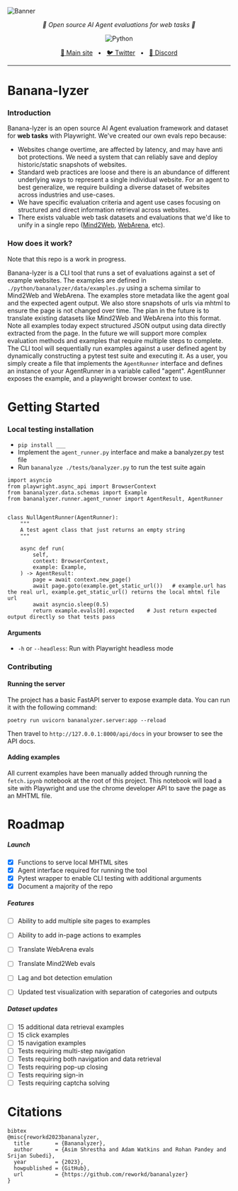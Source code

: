 ![Banner](https://raw.githubusercontent.com/reworkd/bananalyzer/main/public/banner.png?token=GHSAT0AAAAAACIR3TH3CIZWTDGKHLZDUVJ2ZKK4GZQ)
<p align="center">
  <em>🍌 Open source AI Agent evaluations for web tasks 🍌</em>
</p>
<p align="center">
    <img alt="Python" src="https://img.shields.io/badge/python-3670A0?style=for-the-badge&logo=python&logoColor=ffdd54" />
</p>

<p align="center">
<a href="https://reworkd.ai/">🔗 Main site</a>
<span>&nbsp;&nbsp;•&nbsp;&nbsp;</span>
<a href="https://twitter.com/reworkdai">🐦 Twitter</a>
<span>&nbsp;&nbsp;•&nbsp;&nbsp;</span>
<a href="https://discord.gg/gcmNyAAFfV">📢 Discord</a>
</p>

----
# Banana-lyzer
### Introduction
Banana-lyzer is an open source AI Agent evaluation framework and dataset for **web tasks** with Playwright.
We've created our own evals repo because:
- Websites change overtime, are affected by latency, and may have anti bot protections. We need a system that can reliably save and deploy historic/static snapshots of websites.  
- Standard web practices are loose and there is an abundance of different underlying ways to represent a single individual website. For an agent to best generalize, we require building a diverse dataset of websites across industries and use-cases.
- We have specific evaluation criteria and agent use cases focusing on structured and direct information retrieval across websites.  
- There exists valuable web task datasets and evaluations that we'd like to unify in a single repo ([Mind2Web](https://osu-nlp-group.github.io/Mind2Web/), [WebArena](https://webarena.dev/), etc).

### How does it work?
Note that this repo is a work in progress.

Banana-lyzer is a CLI tool that runs a set of evaluations against a set of example websites.
The examples are defined in `./python/bananalyzer/data/examples.py` using a schema similar to Mind2Web and WebArena.
The examples store metadata like the agent goal and the expected agent output.
We also store snapshots of urls via mhtml to ensure the page is not changed over time.
The plan in the future is to translate existing datasets like Mind2Web and WebArena into this format.
Note all examples today expect structured JSON output using data directly extracted from the page. 
In the future we will support more complex evaluation methods and examples that require multiple steps to complete.
The CLI tool will sequentially run examples against a user defined agent by dynamically constructing a pytest test suite and executing it.
As a user, you simply create a file that implements the `AgentRunner` interface and defines an instance of your AgentRunner in a variable called "agent".
AgentRunner exposes the example, and a playwright browser context to use.  


# Getting Started
### Local testing installation
- `pip install ___`
- Implement the `agent_runner.py` interface and make a banalyzer.py test file
- Run `bananalyze ./tests/banalyzer.py` to run the test suite again

```
import asyncio
from playwright.async_api import BrowserContext
from bananalyzer.data.schemas import Example
from bananalyzer.runner.agent_runner import AgentResult, AgentRunner


class NullAgentRunner(AgentRunner):
    """
    A test agent class that just returns an empty string
    """

    async def run(
        self,
        context: BrowserContext,
        example: Example,
    ) -> AgentResult:
        page = await context.new_page()
        await page.goto(example.get_static_url())   # example.url has the real url, example.get_static_url() returns the local mhtml file url
        await asyncio.sleep(0.5)
        return example.evals[0].expected    # Just return expected output directly so that tests pass
```

#### Arguments
- `-h` or `--headless`: Run with Playwright headless mode

### Contributing
#### Running the server
The project has a basic FastAPI server to expose example data. You can run it with the following command:
```
poetry run uvicorn bananalyzer.server:app --reload
```
Then travel to `http://127.0.0.1:8000/api/docs` in your browser to see the API docs.
#### Adding examples
All current examples have been manually added through running the `fetch.ipynb` notebook at the root of this project.
This notebook will load a site with Playwright and use the chrome developer API to save the page as an MHTML file.

# Roadmap
##### Launch
- [x] Functions to serve local MHTML sites
- [x] Agent interface required for running the tool
- [x] Pytest wrapper to enable CLI testing with additional arguments
- [x] Document a majority of the repo

##### Features
- [ ] Ability to add multiple site pages to examples
- [ ] Ability to add in-page actions to examples
- [ ] Translate WebArena evals
- [ ] Translate Mind2Web evals
- [ ] Lag and bot detection emulation
- [ ] Updated test visualization with separation of categories and outputs


##### Dataset updates
- [ ] 15 additional data retrieval examples
- [ ] 15 click examples
- [ ] 15 navigation examples
- [ ] Tests requiring multi-step navigation
- [ ] Tests requiring both navigation and data retrieval
- [ ] Tests requiring pop-up closing
- [ ] Tests requiring sign-in
- [ ] Tests requiring captcha solving

# Citations
```
bibtex
@misc{reworkd2023bananalyzer,
  title        = {Bananalyzer},
  author       = {Asim Shrestha and Adam Watkins and Rohan Pandey and Srijan Subedi},
  year         = {2023},
  howpublished = {GitHub},
  url          = {https://github.com/reworkd/bananalyzer}
}
```
